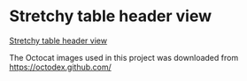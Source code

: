 #  Stretchy table header view

[Stretchy table header view](https://medium.com/@thomsmed/stretchy-table-header-view-ios-635a0e95d3c5)

The Octocat images used in this project was downloaded from https://octodex.github.com/
